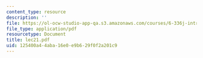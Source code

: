 ```yaml
---
content_type: resource
description: ''
file: https://ol-ocw-studio-app-qa.s3.amazonaws.com/courses/6-336j-introduction-to-numerical-simulation-sma-5211-fall-2003/125400a44aba16e0e9b629f0f2a201c9_lec21.pdf
file_type: application/pdf
resourcetype: Document
title: lec21.pdf
uid: 125400a4-4aba-16e0-e9b6-29f0f2a201c9
---
```

